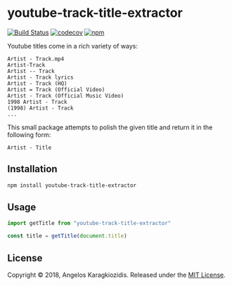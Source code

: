# youtube-track-title-extractor

[![Build Status](https://travis-ci.com/angelkar/youtube-track-title-extractor.svg?branch=master)](https://travis-ci.com/angelkar/youtube-track-title-extractor)
[![codecov](https://codecov.io/gh/angelkar/youtube-track-title-extractor/branch/master/graph/badge.svg)](https://codecov.io/gh/angelkar/youtube-track-title-extractor)
[![npm](https://img.shields.io/npm/v/youtube-track-title-extractor.svg)](https://npmjs.com/package/youtube-track-title-extractor)

Youtube titles come in a rich variety of ways:
```
Artist - Track.mp4
Artist-Track
Artist -- Track
Artist - Track lyrics
Artist - Track (HQ)
Artist = Track (Official Video)
Artist - Track (Official Music Video)
1998 Artist - Track
(1998) Artist - Track
...
```

This small package attempts to polish the given title and return it in the following form:

```
Artist - Title
```

## Installation
```sh
npm install youtube-track-title-extractor
```

## Usage
```js
import getTitle from "youtube-track-title-extractor"

const title = getTitle(document.title)
```


## License
Copyright © 2018, Angelos Karagkiozidis. Released under the [MIT License](https://github.com/angelkar/youtube-track-title-extractor/blob/master/LICENSE).